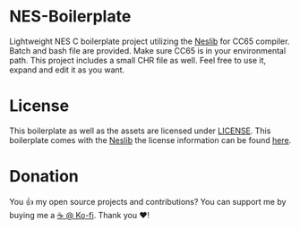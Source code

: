 # NES-Boilerplate

Lightweight NES C boilerplate project utilizing the [Neslib](https://github.com/clbr/neslib) for CC65 compiler. Batch and bash file are provided. Make sure CC65 is in your environmental path.
This project includes a small CHR file as well. Feel free to use it, expand and edit it as you want.

# License

This boilerplate as well as the assets are licensed under [LICENSE](./LICENSE). This boilerplate comes with the [Neslib](https://github.com/clbr/neslib) the license information can be found [here](./neslib/COPYING).

# Donation

You 👍 my open source projects and contributions? You can support me by buying me a [:coffee: @ Ko-fi](https://ko-fi.com/mago55). Thank you ❤️!
